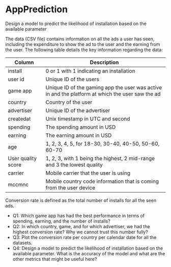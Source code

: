 # AppPrediction
Design a model to predict the likelihood of installation based on the available parameter

The data (CSV file) contains information on all the ads a user has seen, including the expenditure to show the ad to the user and the earning from the user. The following table details the key
information regarding the data:

| Column | Description |
| -------- | -------- |
| install  | 0 or 1 with 1 indicating an installation |
| user id  | Unique ID of the users |
| game app  | Unique ID of the gaming app the user was active in and the platform at which the user saw the ad |
| country | Country of the user |
| advertiser | Unique ID of the advertiser |
| createdat | Unix timestamp in UTC and second |
| spending | The spending amount in USD |
| earning | The earning amount in USD |
| age | 1, 2, 3, 4, 5, for 18-30, 30-40, 40-50, 50-60, 60-70 |
| User quality score | 1, 2, 3, with 1 being the highest, 2 mid-range and 3 the lowest quality |
| carrier | Mobile carrier that the user is using |
| mccmnc | Mobile country code information that is coming from the user device |


Conversion rate is defined as the total number of installs for all the seen ads.

* Q1: Which game app has had the best performance in terms of spending, earning, and the
number of installs?
* Q2: In which country, game, and for which advertiser, we had the highest conversion rate? Why
we cannot trust this number fully?
* Q3: Plot the conversion rate per country per calendar date for all the datasets.
* Q4: Design a model to predict the likelihood of installation based on the available parameter.
What is the accuracy of the model and what are the other metrics that might be useful here?
